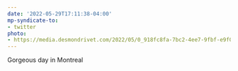 ```yaml
---
date: '2022-05-29T17:11:38-04:00'
mp-syndicate-to:
- twitter
photo:
- https://media.desmondrivet.com/2022/05/0_918fc8fa-7bc2-4ee7-9fbf-e9f09e18a95a.jpg
---
```


Gorgeous day in Montreal
